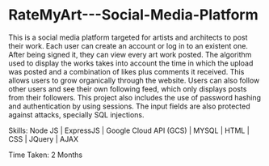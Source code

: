 # RateMyArt---Social-Media-Platform
This is a social media platform targeted for artists and architects to post their work. Each user can create an account or log in to an existent one. After being signed it, they can view every art work posted. The algorithm used to display the works takes into account the time in which the upload was posted and a combination of likes plus comments it received. This allows users to grow organically through the website. Users can also follow other users and see their own following feed, which only displays posts from their followers. This project also includes the use of password hashing and authentication by using sessions. The input fields are also protected against attacks, specially SQL injections.

Skills: Node JS | ExpressJS | Google Cloud API (GCS) | MYSQL | HTML | CSS | JQuery | AJAX

Time Taken: 2 Months
